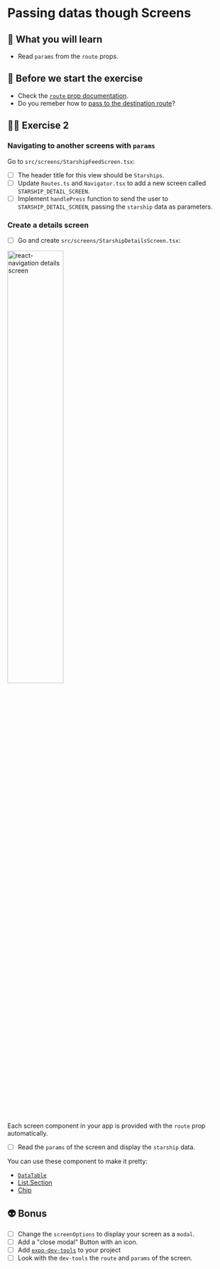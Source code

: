 # Passing datas though Screens

## 📡 What you will learn

- Read `params` from the `route` props.

## 👾 Before we start the exercise

- Check the [`route` prop documentation](https://reactnavigation.org/docs/route-prop).
- Do you remeber how to [pass to the destination route](https://reactnavigation.org/docs/navigation-prop#common-api-reference)?

## 👨‍🚀 Exercise 2

### Navigating to another screens with `params`

Go to `src/screens/StarshipFeedScreen.tsx`:

- [ ] The header title for this view should be `Starships`.
- [ ] Update `Routes.ts` and `Navigator.tsx` to add a new screen called `STARSHIP_DETAIL_SCREEN`.
- [ ] Implement `handlePress` function to send the user to `STARSHIP_DETAIL_SCREEN`, passing the `starship` data as parameters.

### Create a details screen

- [ ] Go and create `src/screens/StarshipDetailsScreen.tsx`:

<img src="https://raw.githubusercontent.com/flexbox/react-native-workshop/main/challenges/react-navigation/details-screen.png" alt="react-navigation details screen" width="50%" height="50%" />

Each screen component in your app is provided with the `route` prop automatically.

- [ ] Read the `params` of the screen and display the `starship` data.

You can use these component to make it pretty:

- [`DataTable`](https://callstack.github.io/react-native-paper/docs/components/DataTable/)
- [List.Section](https://callstack.github.io/react-native-paper/docs/components/List/ListSection)
- [Chip](https://callstack.github.io/react-native-paper/docs/components/Chip/)

## 👽 Bonus

- [ ] Change the `screenOptions` to display your screen as a `modal`.
- [ ] Add a "close modal" Button with an icon.
- [ ] Add [`expo-dev-tools`](https://docs.expo.dev/debugging/devtools-plugins/#expo-dev-tools-plugins) to your project
- [ ] Look with the `dev-tools` the `route` and `params` of the screen.
